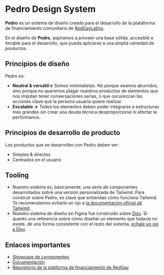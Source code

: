# Pedro Design System 

**Pedro** es un sistema de diseño creado para el desarrollo de la plataforma de financiamiento comunitario de [RedGayLatino](https://www.redgaylatino.org/). 

En el diseño de **Pedro**, aspiramos a proveer una base sólida, accesible e iterable para el desarrollo, que pueda aplicarse a una amplia variedad de productos. 

## Principios de diseño

Pedro es:

- **Neutral & versátil→**  Somos minimalistas. No porque seamos aburridos, sino porque no queremos plagar nuestros productos de elementos que nos impidan tener conversaciones serias, o que oscurezcan las acciones clave que la persona usuaria quiere realizar.
- **Escalable →** Todos los elementos deben poder integrarse a estructuras más grandes sin crear una deuda técnica desproporcional ni afectar la performance.

## Principios de desarrollo de producto

Los productos que se desarrollen con Pedro deben ser:

- Simples & directos
- Centrados en el usuario

## Tooling

- Nuestro sistema es, básicamente, una serie de componentes desarrollados sobre una versión personalizada de Tailwind. Para construir sobre Pedro, es clave que entiendas cómo funciona Tailwind. Te recomendamos echarle un ojo a [la documentación oficial de Tailwind](https://tailwindcss.com/docs).
- Nuestro sistema de diseño en Figma fue construido sobre [Disy](https://www.disy.design/). Si querés una referencia sobre cómo diseñar un elemento que todavía no existe, de una forma consistente con el resto del sistema, [echale un ojo a Disy](https://www.figma.com/file/usqAh1FfAVsiGIbSKUKyQ7/Disy-%E2%80%94-Preview-1.1?node-id=317%3A3322).

## Enlaces importantes
- [Showcase de componentes](https://pedro-ds.vercel.app)
- [Documentación](https://postdigitalist.notion.site/Pedro-Sistema-de-Dise-o-21d434165f224508b8ea349522a352e0)
- [Repositorio de la platforma de financiamiento de RedGay]()
